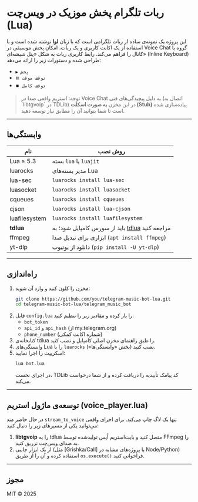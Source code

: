 # ربات تلگرام پخش موزیک در ویس‌چت (Lua)

این پروژه یک نمونه‌ی ساده از ربات تلگرامی است که با زبان **لوا** نوشته شده است و با استفاده از یک اکانت کاربری و یک ربات، امکان پخش موسیقی در Voice Chat گروه یا کانال را فراهم می‌کند. رابط کاربری ربات به شکل «پنل شیشه‌ای» (Inline Keyboard) طراحی شده و دستورات زیر را ارائه می‌دهد:

* `▶️ پخش`
* `⏸️ توقف موقت`
* `⏹️ توقف کامل`

> توجه: استریم واقعی صدا در Voice Chat به دلیل پیچیدگی‌های فنی (اتصال به \`libtgvoip\` در TDLib) در این مخزن **به صورت اسکلت (Stub)** پیاده‌سازی شده است تا شما بتوانید آن را مطابق نیاز توسعه دهید.

---

## وابستگی‌ها

| نام | روش نصب |
|------|-------------------------------|
| Lua ≥ 5.3 | بسته `lua` یا `luajit` |
| luarocks | مدیر بسته‌های Lua |
| lua-sec  | `luarocks install lua-sec` |
| luasocket | `luarocks install luasocket` |
| cqueues   | `luarocks install cqueues` |
| cjson     | `luarocks install lua-cjson` |
| luafilesystem | `luarocks install luafilesystem` |
| **tdlua** | باید از سورس کامپایل شود؛ به [tdlua](https://github.com/giuseppeM99/tdlua) مراجعه کنید |
| ffmpeg    | ابزاری برای تبدیل صدا (`apt install ffmpeg`) |
| yt-dlp    | دانلود از یوتیوب (`pip install -U yt-dlp`) |

---

## راه‌اندازی

1. مخزن را کلون کنید و وارد آن شوید:
   ```bash
   git clone https://github.com/you/telegram-music-bot-lua.git
   cd telegram-music-bot-lua/telegram_music_bot
   ```
2. فایل `config.lua` را باز کرده و مقادیر زیر را تنظیم کنید:
   * `bot_token`
   * `api_id` و `api_hash` (از my.telegram.org)
   * `phone_number` (شماره اکانت کمکی)
3. کتابخانه‌ی tdlua را طبق راهنمای مخزن اصلی کامپایل و نصب کنید.
4. وابستگی‌های Lua را با `luarocks` نصب کنید (بخش «وابستگی‌ها»).
5. اسکریپت را اجرا نمایید:
   ```bash
   lua bot.lua
   ```
   در اجرای نخست، TDLib کد پیامک تأییدیه را دریافت کرده و از شما درخواست می‌کند.

---

## توسعه‌ی ماژول استریم (voice_player.lua)

در حال حاضر متد `stream_to_voice` تنها یک لاگ چاپ می‌کند. برای اجرای واقعی می‌توانید یکی از مسیرهای زیر را دنبال کنید:

1. **libtgvoip** را به tdlua متصل کنید و بایت‌استریم اُپس تولیدشده توسط FFmpeg را به صدا‌ی ویس‌چت تزریق کنید.
2. از یک ابزار جانبی (مثل [Grishka/Call] یا پروژه‌های مشابه در Node/Python) استفاده کرده و آن را از طریق `os.execute()` فراخوانی کنید.

---

## مجوز

MIT © 2025 
